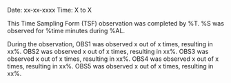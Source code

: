 Date: xx-xx-xxxx
Time: X to X

This Time Sampling Form (TSF) observation was completed by %T. %S was observed for %time minutes during %AL.

During the observation, OBS1 was observed x out of x times, resulting in xx%. OBS2 was observed x out of x times, resulting in xx%. OBS3 was observed x out of x times, resulting in xx%. OBS4 was observed x out of x times, resulting in xx%. OBS5 was observed x out of x times, resulting in xx%.